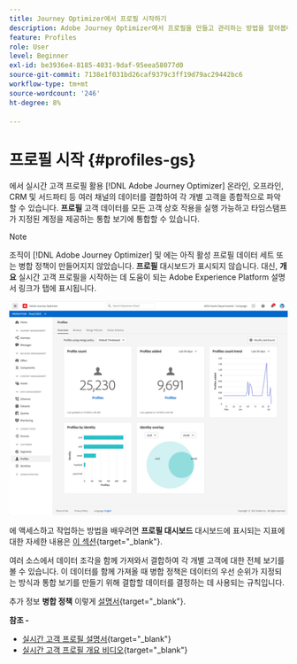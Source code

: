 ```yaml
---
title: Journey Optimizer에서 프로필 시작하기
description: Adobe Journey Optimizer에서 프로필을 만들고 관리하는 방법을 알아봅니다
feature: Profiles
role: User
level: Beginner
exl-id: be3936e4-8185-4031-9daf-95eea58077d0
source-git-commit: 7138e1f031bd26caf9379c3ff19d79ac29442bc6
workflow-type: tm+mt
source-wordcount: '246'
ht-degree: 8%

---
```


# 프로필 시작 {#profiles-gs}

에서 실시간 고객 프로필 활용 [!DNL Adobe Journey Optimizer] 온라인, 오프라인, CRM 및 서드파티 등 여러 채널의 데이터를 결합하여 각 개별 고객을 종합적으로 파악할 수 있습니다. **프로필** 고객 데이터를 모든 고객 상호 작용을 실행 가능하고 타임스탬프가 지정된 계정을 제공하는 통합 보기에 통합할 수 있습니다.

>[!NOTE]
>
>조직이 [!DNL Adobe Journey Optimizer] 및 에는 아직 활성 프로필 데이터 세트 또는 병합 정책이 만들어지지 않았습니다. **프로필** 대시보드가 표시되지 않습니다. 대신, **개요** 실시간 고객 프로필을 시작하는 데 도움이 되는 Adobe Experience Platform 설명서 링크가 탭에 표시됩니다.

![](assets/profiles-home.png)

에 액세스하고 작업하는 방법을 배우려면 **프로필 대시보드** 대시보드에 표시되는 지표에 대한 자세한 내용은 [이 섹션](https://experienceleague.adobe.com/docs/experience-platform/profile/ui/user-guide.html?lang=ko){target=&quot;_blank&quot;}.

여러 소스에서 데이터 조각을 함께 가져와서 결합하여 각 개별 고객에 대한 전체 보기를 볼 수 있습니다. 이 데이터를 함께 가져올 때 병합 정책은 데이터의 우선 순위가 지정되는 방식과 통합 보기를 만들기 위해 결합할 데이터를 결정하는 데 사용되는 규칙입니다.

추가 정보 **병합 정책** 이렇게 [설명서](https://experienceleague.adobe.com/docs/experience-platform/profile/merge-policies/ui-guide.html){target=&quot;_blank&quot;}.

**참조 -**

* [실시간 고객 프로필 설명서](https://experienceleague.adobe.com/docs/experience-platform/query/home.html?lang=ko){target=&quot;_blank&quot;}
* [실시간 고객 프로필 개요 비디오](https://experienceleague.adobe.com/docs/experience-platform/profile/home.html?lang=ko){target=&quot;_blank&quot;}
